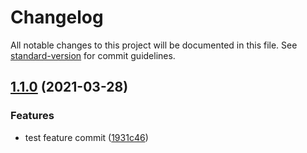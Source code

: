 # Changelog

All notable changes to this project will be documented in this file. See [standard-version](https://github.com/conventional-changelog/standard-version) for commit guidelines.

## [1.1.0](https://github.com/adamcanray/react-tailwind-pwa/compare/v1.0.6...v1.1.0) (2021-03-28)


### Features

* test feature commit ([1931c46](https://github.com/adamcanray/react-tailwind-pwa/commit/1931c46fa94e3d4135e16582f233fd5ed83a18a9))
